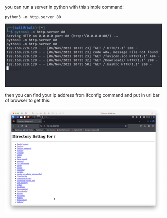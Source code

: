 you can run a server in python with this simple command:

`python3 -m http.server 80`

![ec8da348e23032ef19b89317cd4d13b7.png](../../_resources/ec8da348e23032ef19b89317cd4d13b7.png)

then you can find your ip address from ifconfig command and put in url bar of browser to get this:

![5cb25a7a2cf5f5182bc8539962474daa.png](../../_resources/5cb25a7a2cf5f5182bc8539962474daa.png)